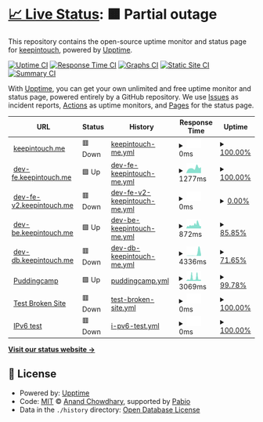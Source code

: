 # [📈 Live Status](https://pudding-keep-in-touch.github.io/keep-in-touch-upptime): <!--live status--> **🟧 Partial outage**

This repository contains the open-source uptime monitor and status page for [keepintouch](https://pudding-keep-in-touch.github.io/keep-in-touch-upptime), powered by [Upptime](https://github.com/upptime/upptime).

[![Uptime CI](https://github.com/pudding-keep-in-touch/keep-in-touch-upptime/workflows/Uptime%20CI/badge.svg)](https://github.com/pudding-keep-in-touch/keep-in-touch-upptime/actions?query=workflow%3A%22Uptime+CI%22)
[![Response Time CI](https://github.com/pudding-keep-in-touch/keep-in-touch-upptime/workflows/Response%20Time%20CI/badge.svg)](https://github.com/pudding-keep-in-touch/keep-in-touch-upptime/actions?query=workflow%3A%22Response+Time+CI%22)
[![Graphs CI](https://github.com/pudding-keep-in-touch/keep-in-touch-upptime/workflows/Graphs%20CI/badge.svg)](https://github.com/pudding-keep-in-touch/keep-in-touch-upptime/actions?query=workflow%3A%22Graphs+CI%22)
[![Static Site CI](https://github.com/pudding-keep-in-touch/keep-in-touch-upptime/workflows/Static%20Site%20CI/badge.svg)](https://github.com/pudding-keep-in-touch/keep-in-touch-upptime/actions?query=workflow%3A%22Static+Site+CI%22)
[![Summary CI](https://github.com/pudding-keep-in-touch/keep-in-touch-upptime/workflows/Summary%20CI/badge.svg)](https://github.com/pudding-keep-in-touch/keep-in-touch-upptime/actions?query=workflow%3A%22Summary+CI%22)

With [Upptime](https://upptime.js.org), you can get your own unlimited and free uptime monitor and status page, powered entirely by a GitHub repository. We use [Issues](https://github.com/pudding-keep-in-touch/keep-in-touch-upptime/issues) as incident reports, [Actions](https://github.com/pudding-keep-in-touch/keep-in-touch-upptime/actions) as uptime monitors, and [Pages](https://pudding-keep-in-touch.github.io/keep-in-touch-upptime) for the status page.

<!--start: status pages-->
<!-- This summary is generated by Upptime (https://github.com/upptime/upptime) -->
<!-- Do not edit this manually, your changes will be overwritten -->
<!-- prettier-ignore -->
| URL | Status | History | Response Time | Uptime |
| --- | ------ | ------- | ------------- | ------ |
| <img alt="" src="https://icons.duckduckgo.com/ip3/keep-in-touch.me.ico" height="13"> [keepintouch.me](https://keep-in-touch.me) | 🟥 Down | [keepintouch-me.yml](https://github.com/pudding-keep-in-touch/keep-in-touch-upptime/commits/HEAD/history/keepintouch-me.yml) | <details><summary><img alt="Response time graph" src="./graphs/keepintouch-me/response-time-week.png" height="20"> 0ms</summary><br><a href="https://pudding-keep-in-touch.github.io/keep-in-touch-upptime/history/keepintouch-me"><img alt="Response time 217" src="https://img.shields.io/endpoint?url=https%3A%2F%2Fraw.githubusercontent.com%2Fpudding-keep-in-touch%2Fkeep-in-touch-upptime%2FHEAD%2Fapi%2Fkeepintouch-me%2Fresponse-time.json"></a><br><a href="https://pudding-keep-in-touch.github.io/keep-in-touch-upptime/history/keepintouch-me"><img alt="24-hour response time 0" src="https://img.shields.io/endpoint?url=https%3A%2F%2Fraw.githubusercontent.com%2Fpudding-keep-in-touch%2Fkeep-in-touch-upptime%2FHEAD%2Fapi%2Fkeepintouch-me%2Fresponse-time-day.json"></a><br><a href="https://pudding-keep-in-touch.github.io/keep-in-touch-upptime/history/keepintouch-me"><img alt="7-day response time 0" src="https://img.shields.io/endpoint?url=https%3A%2F%2Fraw.githubusercontent.com%2Fpudding-keep-in-touch%2Fkeep-in-touch-upptime%2FHEAD%2Fapi%2Fkeepintouch-me%2Fresponse-time-week.json"></a><br><a href="https://pudding-keep-in-touch.github.io/keep-in-touch-upptime/history/keepintouch-me"><img alt="30-day response time 0" src="https://img.shields.io/endpoint?url=https%3A%2F%2Fraw.githubusercontent.com%2Fpudding-keep-in-touch%2Fkeep-in-touch-upptime%2FHEAD%2Fapi%2Fkeepintouch-me%2Fresponse-time-month.json"></a><br><a href="https://pudding-keep-in-touch.github.io/keep-in-touch-upptime/history/keepintouch-me"><img alt="1-year response time 217" src="https://img.shields.io/endpoint?url=https%3A%2F%2Fraw.githubusercontent.com%2Fpudding-keep-in-touch%2Fkeep-in-touch-upptime%2FHEAD%2Fapi%2Fkeepintouch-me%2Fresponse-time-year.json"></a></details> | <details><summary><a href="https://pudding-keep-in-touch.github.io/keep-in-touch-upptime/history/keepintouch-me">100.00%</a></summary><a href="https://pudding-keep-in-touch.github.io/keep-in-touch-upptime/history/keepintouch-me"><img alt="All-time uptime 91.43%" src="https://img.shields.io/endpoint?url=https%3A%2F%2Fraw.githubusercontent.com%2Fpudding-keep-in-touch%2Fkeep-in-touch-upptime%2FHEAD%2Fapi%2Fkeepintouch-me%2Fuptime.json"></a><br><a href="https://pudding-keep-in-touch.github.io/keep-in-touch-upptime/history/keepintouch-me"><img alt="24-hour uptime 100.00%" src="https://img.shields.io/endpoint?url=https%3A%2F%2Fraw.githubusercontent.com%2Fpudding-keep-in-touch%2Fkeep-in-touch-upptime%2FHEAD%2Fapi%2Fkeepintouch-me%2Fuptime-day.json"></a><br><a href="https://pudding-keep-in-touch.github.io/keep-in-touch-upptime/history/keepintouch-me"><img alt="7-day uptime 100.00%" src="https://img.shields.io/endpoint?url=https%3A%2F%2Fraw.githubusercontent.com%2Fpudding-keep-in-touch%2Fkeep-in-touch-upptime%2FHEAD%2Fapi%2Fkeepintouch-me%2Fuptime-week.json"></a><br><a href="https://pudding-keep-in-touch.github.io/keep-in-touch-upptime/history/keepintouch-me"><img alt="30-day uptime 100.00%" src="https://img.shields.io/endpoint?url=https%3A%2F%2Fraw.githubusercontent.com%2Fpudding-keep-in-touch%2Fkeep-in-touch-upptime%2FHEAD%2Fapi%2Fkeepintouch-me%2Fuptime-month.json"></a><br><a href="https://pudding-keep-in-touch.github.io/keep-in-touch-upptime/history/keepintouch-me"><img alt="1-year uptime 91.43%" src="https://img.shields.io/endpoint?url=https%3A%2F%2Fraw.githubusercontent.com%2Fpudding-keep-in-touch%2Fkeep-in-touch-upptime%2FHEAD%2Fapi%2Fkeepintouch-me%2Fuptime-year.json"></a></details>
| <img alt="" src="https://icons.duckduckgo.com/ip3/dev-fe.keep-in-touch.me.ico" height="13"> [dev-fe.keepintouch.me](https://dev-fe.keep-in-touch.me) | 🟩 Up | [dev-fe-keepintouch-me.yml](https://github.com/pudding-keep-in-touch/keep-in-touch-upptime/commits/HEAD/history/dev-fe-keepintouch-me.yml) | <details><summary><img alt="Response time graph" src="./graphs/dev-fe-keepintouch-me/response-time-week.png" height="20"> 1277ms</summary><br><a href="https://pudding-keep-in-touch.github.io/keep-in-touch-upptime/history/dev-fe-keepintouch-me"><img alt="Response time 2171" src="https://img.shields.io/endpoint?url=https%3A%2F%2Fraw.githubusercontent.com%2Fpudding-keep-in-touch%2Fkeep-in-touch-upptime%2FHEAD%2Fapi%2Fdev-fe-keepintouch-me%2Fresponse-time.json"></a><br><a href="https://pudding-keep-in-touch.github.io/keep-in-touch-upptime/history/dev-fe-keepintouch-me"><img alt="24-hour response time 1447" src="https://img.shields.io/endpoint?url=https%3A%2F%2Fraw.githubusercontent.com%2Fpudding-keep-in-touch%2Fkeep-in-touch-upptime%2FHEAD%2Fapi%2Fdev-fe-keepintouch-me%2Fresponse-time-day.json"></a><br><a href="https://pudding-keep-in-touch.github.io/keep-in-touch-upptime/history/dev-fe-keepintouch-me"><img alt="7-day response time 1277" src="https://img.shields.io/endpoint?url=https%3A%2F%2Fraw.githubusercontent.com%2Fpudding-keep-in-touch%2Fkeep-in-touch-upptime%2FHEAD%2Fapi%2Fdev-fe-keepintouch-me%2Fresponse-time-week.json"></a><br><a href="https://pudding-keep-in-touch.github.io/keep-in-touch-upptime/history/dev-fe-keepintouch-me"><img alt="30-day response time 1640" src="https://img.shields.io/endpoint?url=https%3A%2F%2Fraw.githubusercontent.com%2Fpudding-keep-in-touch%2Fkeep-in-touch-upptime%2FHEAD%2Fapi%2Fdev-fe-keepintouch-me%2Fresponse-time-month.json"></a><br><a href="https://pudding-keep-in-touch.github.io/keep-in-touch-upptime/history/dev-fe-keepintouch-me"><img alt="1-year response time 2171" src="https://img.shields.io/endpoint?url=https%3A%2F%2Fraw.githubusercontent.com%2Fpudding-keep-in-touch%2Fkeep-in-touch-upptime%2FHEAD%2Fapi%2Fdev-fe-keepintouch-me%2Fresponse-time-year.json"></a></details> | <details><summary><a href="https://pudding-keep-in-touch.github.io/keep-in-touch-upptime/history/dev-fe-keepintouch-me">100.00%</a></summary><a href="https://pudding-keep-in-touch.github.io/keep-in-touch-upptime/history/dev-fe-keepintouch-me"><img alt="All-time uptime 84.64%" src="https://img.shields.io/endpoint?url=https%3A%2F%2Fraw.githubusercontent.com%2Fpudding-keep-in-touch%2Fkeep-in-touch-upptime%2FHEAD%2Fapi%2Fdev-fe-keepintouch-me%2Fuptime.json"></a><br><a href="https://pudding-keep-in-touch.github.io/keep-in-touch-upptime/history/dev-fe-keepintouch-me"><img alt="24-hour uptime 100.00%" src="https://img.shields.io/endpoint?url=https%3A%2F%2Fraw.githubusercontent.com%2Fpudding-keep-in-touch%2Fkeep-in-touch-upptime%2FHEAD%2Fapi%2Fdev-fe-keepintouch-me%2Fuptime-day.json"></a><br><a href="https://pudding-keep-in-touch.github.io/keep-in-touch-upptime/history/dev-fe-keepintouch-me"><img alt="7-day uptime 100.00%" src="https://img.shields.io/endpoint?url=https%3A%2F%2Fraw.githubusercontent.com%2Fpudding-keep-in-touch%2Fkeep-in-touch-upptime%2FHEAD%2Fapi%2Fdev-fe-keepintouch-me%2Fuptime-week.json"></a><br><a href="https://pudding-keep-in-touch.github.io/keep-in-touch-upptime/history/dev-fe-keepintouch-me"><img alt="30-day uptime 80.86%" src="https://img.shields.io/endpoint?url=https%3A%2F%2Fraw.githubusercontent.com%2Fpudding-keep-in-touch%2Fkeep-in-touch-upptime%2FHEAD%2Fapi%2Fdev-fe-keepintouch-me%2Fuptime-month.json"></a><br><a href="https://pudding-keep-in-touch.github.io/keep-in-touch-upptime/history/dev-fe-keepintouch-me"><img alt="1-year uptime 84.64%" src="https://img.shields.io/endpoint?url=https%3A%2F%2Fraw.githubusercontent.com%2Fpudding-keep-in-touch%2Fkeep-in-touch-upptime%2FHEAD%2Fapi%2Fdev-fe-keepintouch-me%2Fuptime-year.json"></a></details>
| <img alt="" src="https://icons.duckduckgo.com/ip3/dev-fe-v2.keep-in-touch.me.ico" height="13"> [dev-fe-v2.keepintouch.me](https://dev-fe-v2.keep-in-touch.me) | 🟥 Down | [dev-fe-v2-keepintouch-me.yml](https://github.com/pudding-keep-in-touch/keep-in-touch-upptime/commits/HEAD/history/dev-fe-v2-keepintouch-me.yml) | <details><summary><img alt="Response time graph" src="./graphs/dev-fe-v2-keepintouch-me/response-time-week.png" height="20"> 0ms</summary><br><a href="https://pudding-keep-in-touch.github.io/keep-in-touch-upptime/history/dev-fe-v2-keepintouch-me"><img alt="Response time 0" src="https://img.shields.io/endpoint?url=https%3A%2F%2Fraw.githubusercontent.com%2Fpudding-keep-in-touch%2Fkeep-in-touch-upptime%2FHEAD%2Fapi%2Fdev-fe-v2-keepintouch-me%2Fresponse-time.json"></a><br><a href="https://pudding-keep-in-touch.github.io/keep-in-touch-upptime/history/dev-fe-v2-keepintouch-me"><img alt="24-hour response time 0" src="https://img.shields.io/endpoint?url=https%3A%2F%2Fraw.githubusercontent.com%2Fpudding-keep-in-touch%2Fkeep-in-touch-upptime%2FHEAD%2Fapi%2Fdev-fe-v2-keepintouch-me%2Fresponse-time-day.json"></a><br><a href="https://pudding-keep-in-touch.github.io/keep-in-touch-upptime/history/dev-fe-v2-keepintouch-me"><img alt="7-day response time 0" src="https://img.shields.io/endpoint?url=https%3A%2F%2Fraw.githubusercontent.com%2Fpudding-keep-in-touch%2Fkeep-in-touch-upptime%2FHEAD%2Fapi%2Fdev-fe-v2-keepintouch-me%2Fresponse-time-week.json"></a><br><a href="https://pudding-keep-in-touch.github.io/keep-in-touch-upptime/history/dev-fe-v2-keepintouch-me"><img alt="30-day response time 0" src="https://img.shields.io/endpoint?url=https%3A%2F%2Fraw.githubusercontent.com%2Fpudding-keep-in-touch%2Fkeep-in-touch-upptime%2FHEAD%2Fapi%2Fdev-fe-v2-keepintouch-me%2Fresponse-time-month.json"></a><br><a href="https://pudding-keep-in-touch.github.io/keep-in-touch-upptime/history/dev-fe-v2-keepintouch-me"><img alt="1-year response time 0" src="https://img.shields.io/endpoint?url=https%3A%2F%2Fraw.githubusercontent.com%2Fpudding-keep-in-touch%2Fkeep-in-touch-upptime%2FHEAD%2Fapi%2Fdev-fe-v2-keepintouch-me%2Fresponse-time-year.json"></a></details> | <details><summary><a href="https://pudding-keep-in-touch.github.io/keep-in-touch-upptime/history/dev-fe-v2-keepintouch-me">0.00%</a></summary><a href="https://pudding-keep-in-touch.github.io/keep-in-touch-upptime/history/dev-fe-v2-keepintouch-me"><img alt="All-time uptime 0.00%" src="https://img.shields.io/endpoint?url=https%3A%2F%2Fraw.githubusercontent.com%2Fpudding-keep-in-touch%2Fkeep-in-touch-upptime%2FHEAD%2Fapi%2Fdev-fe-v2-keepintouch-me%2Fuptime.json"></a><br><a href="https://pudding-keep-in-touch.github.io/keep-in-touch-upptime/history/dev-fe-v2-keepintouch-me"><img alt="24-hour uptime 0.00%" src="https://img.shields.io/endpoint?url=https%3A%2F%2Fraw.githubusercontent.com%2Fpudding-keep-in-touch%2Fkeep-in-touch-upptime%2FHEAD%2Fapi%2Fdev-fe-v2-keepintouch-me%2Fuptime-day.json"></a><br><a href="https://pudding-keep-in-touch.github.io/keep-in-touch-upptime/history/dev-fe-v2-keepintouch-me"><img alt="7-day uptime 0.00%" src="https://img.shields.io/endpoint?url=https%3A%2F%2Fraw.githubusercontent.com%2Fpudding-keep-in-touch%2Fkeep-in-touch-upptime%2FHEAD%2Fapi%2Fdev-fe-v2-keepintouch-me%2Fuptime-week.json"></a><br><a href="https://pudding-keep-in-touch.github.io/keep-in-touch-upptime/history/dev-fe-v2-keepintouch-me"><img alt="30-day uptime 0.00%" src="https://img.shields.io/endpoint?url=https%3A%2F%2Fraw.githubusercontent.com%2Fpudding-keep-in-touch%2Fkeep-in-touch-upptime%2FHEAD%2Fapi%2Fdev-fe-v2-keepintouch-me%2Fuptime-month.json"></a><br><a href="https://pudding-keep-in-touch.github.io/keep-in-touch-upptime/history/dev-fe-v2-keepintouch-me"><img alt="1-year uptime 0.00%" src="https://img.shields.io/endpoint?url=https%3A%2F%2Fraw.githubusercontent.com%2Fpudding-keep-in-touch%2Fkeep-in-touch-upptime%2FHEAD%2Fapi%2Fdev-fe-v2-keepintouch-me%2Fuptime-year.json"></a></details>
| <img alt="" src="https://icons.duckduckgo.com/ip3/dev-be.keep-in-touch.me.ico" height="13"> [dev-be.keepintouch.me](https://dev-be.keep-in-touch.me) | 🟩 Up | [dev-be-keepintouch-me.yml](https://github.com/pudding-keep-in-touch/keep-in-touch-upptime/commits/HEAD/history/dev-be-keepintouch-me.yml) | <details><summary><img alt="Response time graph" src="./graphs/dev-be-keepintouch-me/response-time-week.png" height="20"> 872ms</summary><br><a href="https://pudding-keep-in-touch.github.io/keep-in-touch-upptime/history/dev-be-keepintouch-me"><img alt="Response time 2017" src="https://img.shields.io/endpoint?url=https%3A%2F%2Fraw.githubusercontent.com%2Fpudding-keep-in-touch%2Fkeep-in-touch-upptime%2FHEAD%2Fapi%2Fdev-be-keepintouch-me%2Fresponse-time.json"></a><br><a href="https://pudding-keep-in-touch.github.io/keep-in-touch-upptime/history/dev-be-keepintouch-me"><img alt="24-hour response time 601" src="https://img.shields.io/endpoint?url=https%3A%2F%2Fraw.githubusercontent.com%2Fpudding-keep-in-touch%2Fkeep-in-touch-upptime%2FHEAD%2Fapi%2Fdev-be-keepintouch-me%2Fresponse-time-day.json"></a><br><a href="https://pudding-keep-in-touch.github.io/keep-in-touch-upptime/history/dev-be-keepintouch-me"><img alt="7-day response time 872" src="https://img.shields.io/endpoint?url=https%3A%2F%2Fraw.githubusercontent.com%2Fpudding-keep-in-touch%2Fkeep-in-touch-upptime%2FHEAD%2Fapi%2Fdev-be-keepintouch-me%2Fresponse-time-week.json"></a><br><a href="https://pudding-keep-in-touch.github.io/keep-in-touch-upptime/history/dev-be-keepintouch-me"><img alt="30-day response time 2960" src="https://img.shields.io/endpoint?url=https%3A%2F%2Fraw.githubusercontent.com%2Fpudding-keep-in-touch%2Fkeep-in-touch-upptime%2FHEAD%2Fapi%2Fdev-be-keepintouch-me%2Fresponse-time-month.json"></a><br><a href="https://pudding-keep-in-touch.github.io/keep-in-touch-upptime/history/dev-be-keepintouch-me"><img alt="1-year response time 2017" src="https://img.shields.io/endpoint?url=https%3A%2F%2Fraw.githubusercontent.com%2Fpudding-keep-in-touch%2Fkeep-in-touch-upptime%2FHEAD%2Fapi%2Fdev-be-keepintouch-me%2Fresponse-time-year.json"></a></details> | <details><summary><a href="https://pudding-keep-in-touch.github.io/keep-in-touch-upptime/history/dev-be-keepintouch-me">85.85%</a></summary><a href="https://pudding-keep-in-touch.github.io/keep-in-touch-upptime/history/dev-be-keepintouch-me"><img alt="All-time uptime 85.26%" src="https://img.shields.io/endpoint?url=https%3A%2F%2Fraw.githubusercontent.com%2Fpudding-keep-in-touch%2Fkeep-in-touch-upptime%2FHEAD%2Fapi%2Fdev-be-keepintouch-me%2Fuptime.json"></a><br><a href="https://pudding-keep-in-touch.github.io/keep-in-touch-upptime/history/dev-be-keepintouch-me"><img alt="24-hour uptime 6.12%" src="https://img.shields.io/endpoint?url=https%3A%2F%2Fraw.githubusercontent.com%2Fpudding-keep-in-touch%2Fkeep-in-touch-upptime%2FHEAD%2Fapi%2Fdev-be-keepintouch-me%2Fuptime-day.json"></a><br><a href="https://pudding-keep-in-touch.github.io/keep-in-touch-upptime/history/dev-be-keepintouch-me"><img alt="7-day uptime 85.85%" src="https://img.shields.io/endpoint?url=https%3A%2F%2Fraw.githubusercontent.com%2Fpudding-keep-in-touch%2Fkeep-in-touch-upptime%2FHEAD%2Fapi%2Fdev-be-keepintouch-me%2Fuptime-week.json"></a><br><a href="https://pudding-keep-in-touch.github.io/keep-in-touch-upptime/history/dev-be-keepintouch-me"><img alt="30-day uptime 82.44%" src="https://img.shields.io/endpoint?url=https%3A%2F%2Fraw.githubusercontent.com%2Fpudding-keep-in-touch%2Fkeep-in-touch-upptime%2FHEAD%2Fapi%2Fdev-be-keepintouch-me%2Fuptime-month.json"></a><br><a href="https://pudding-keep-in-touch.github.io/keep-in-touch-upptime/history/dev-be-keepintouch-me"><img alt="1-year uptime 85.26%" src="https://img.shields.io/endpoint?url=https%3A%2F%2Fraw.githubusercontent.com%2Fpudding-keep-in-touch%2Fkeep-in-touch-upptime%2FHEAD%2Fapi%2Fdev-be-keepintouch-me%2Fuptime-year.json"></a></details>
| <img alt="" src="https://icons.duckduckgo.com/ip3/dev-db.keep-in-touch.me.ico" height="13"> [dev-db.keepintouch.me](http://dev-db.keep-in-touch.me) | 🟥 Down | [dev-db-keepintouch-me.yml](https://github.com/pudding-keep-in-touch/keep-in-touch-upptime/commits/HEAD/history/dev-db-keepintouch-me.yml) | <details><summary><img alt="Response time graph" src="./graphs/dev-db-keepintouch-me/response-time-week.png" height="20"> 4336ms</summary><br><a href="https://pudding-keep-in-touch.github.io/keep-in-touch-upptime/history/dev-db-keepintouch-me"><img alt="Response time 3472" src="https://img.shields.io/endpoint?url=https%3A%2F%2Fraw.githubusercontent.com%2Fpudding-keep-in-touch%2Fkeep-in-touch-upptime%2FHEAD%2Fapi%2Fdev-db-keepintouch-me%2Fresponse-time.json"></a><br><a href="https://pudding-keep-in-touch.github.io/keep-in-touch-upptime/history/dev-db-keepintouch-me"><img alt="24-hour response time 0" src="https://img.shields.io/endpoint?url=https%3A%2F%2Fraw.githubusercontent.com%2Fpudding-keep-in-touch%2Fkeep-in-touch-upptime%2FHEAD%2Fapi%2Fdev-db-keepintouch-me%2Fresponse-time-day.json"></a><br><a href="https://pudding-keep-in-touch.github.io/keep-in-touch-upptime/history/dev-db-keepintouch-me"><img alt="7-day response time 4336" src="https://img.shields.io/endpoint?url=https%3A%2F%2Fraw.githubusercontent.com%2Fpudding-keep-in-touch%2Fkeep-in-touch-upptime%2FHEAD%2Fapi%2Fdev-db-keepintouch-me%2Fresponse-time-week.json"></a><br><a href="https://pudding-keep-in-touch.github.io/keep-in-touch-upptime/history/dev-db-keepintouch-me"><img alt="30-day response time 3472" src="https://img.shields.io/endpoint?url=https%3A%2F%2Fraw.githubusercontent.com%2Fpudding-keep-in-touch%2Fkeep-in-touch-upptime%2FHEAD%2Fapi%2Fdev-db-keepintouch-me%2Fresponse-time-month.json"></a><br><a href="https://pudding-keep-in-touch.github.io/keep-in-touch-upptime/history/dev-db-keepintouch-me"><img alt="1-year response time 3472" src="https://img.shields.io/endpoint?url=https%3A%2F%2Fraw.githubusercontent.com%2Fpudding-keep-in-touch%2Fkeep-in-touch-upptime%2FHEAD%2Fapi%2Fdev-db-keepintouch-me%2Fresponse-time-year.json"></a></details> | <details><summary><a href="https://pudding-keep-in-touch.github.io/keep-in-touch-upptime/history/dev-db-keepintouch-me">71.65%</a></summary><a href="https://pudding-keep-in-touch.github.io/keep-in-touch-upptime/history/dev-db-keepintouch-me"><img alt="All-time uptime 97.14%" src="https://img.shields.io/endpoint?url=https%3A%2F%2Fraw.githubusercontent.com%2Fpudding-keep-in-touch%2Fkeep-in-touch-upptime%2FHEAD%2Fapi%2Fdev-db-keepintouch-me%2Fuptime.json"></a><br><a href="https://pudding-keep-in-touch.github.io/keep-in-touch-upptime/history/dev-db-keepintouch-me"><img alt="24-hour uptime 0.00%" src="https://img.shields.io/endpoint?url=https%3A%2F%2Fraw.githubusercontent.com%2Fpudding-keep-in-touch%2Fkeep-in-touch-upptime%2FHEAD%2Fapi%2Fdev-db-keepintouch-me%2Fuptime-day.json"></a><br><a href="https://pudding-keep-in-touch.github.io/keep-in-touch-upptime/history/dev-db-keepintouch-me"><img alt="7-day uptime 71.65%" src="https://img.shields.io/endpoint?url=https%3A%2F%2Fraw.githubusercontent.com%2Fpudding-keep-in-touch%2Fkeep-in-touch-upptime%2FHEAD%2Fapi%2Fdev-db-keepintouch-me%2Fuptime-week.json"></a><br><a href="https://pudding-keep-in-touch.github.io/keep-in-touch-upptime/history/dev-db-keepintouch-me"><img alt="30-day uptime 93.48%" src="https://img.shields.io/endpoint?url=https%3A%2F%2Fraw.githubusercontent.com%2Fpudding-keep-in-touch%2Fkeep-in-touch-upptime%2FHEAD%2Fapi%2Fdev-db-keepintouch-me%2Fuptime-month.json"></a><br><a href="https://pudding-keep-in-touch.github.io/keep-in-touch-upptime/history/dev-db-keepintouch-me"><img alt="1-year uptime 97.14%" src="https://img.shields.io/endpoint?url=https%3A%2F%2Fraw.githubusercontent.com%2Fpudding-keep-in-touch%2Fkeep-in-touch-upptime%2FHEAD%2Fapi%2Fdev-db-keepintouch-me%2Fuptime-year.json"></a></details>
| <img alt="" src="https://icons.duckduckgo.com/ip3/puddingcamp.com.ico" height="13"> [Puddingcamp](https://puddingcamp.com) | 🟩 Up | [puddingcamp.yml](https://github.com/pudding-keep-in-touch/keep-in-touch-upptime/commits/HEAD/history/puddingcamp.yml) | <details><summary><img alt="Response time graph" src="./graphs/puddingcamp/response-time-week.png" height="20"> 3069ms</summary><br><a href="https://pudding-keep-in-touch.github.io/keep-in-touch-upptime/history/puddingcamp"><img alt="Response time 1619" src="https://img.shields.io/endpoint?url=https%3A%2F%2Fraw.githubusercontent.com%2Fpudding-keep-in-touch%2Fkeep-in-touch-upptime%2FHEAD%2Fapi%2Fpuddingcamp%2Fresponse-time.json"></a><br><a href="https://pudding-keep-in-touch.github.io/keep-in-touch-upptime/history/puddingcamp"><img alt="24-hour response time 1285" src="https://img.shields.io/endpoint?url=https%3A%2F%2Fraw.githubusercontent.com%2Fpudding-keep-in-touch%2Fkeep-in-touch-upptime%2FHEAD%2Fapi%2Fpuddingcamp%2Fresponse-time-day.json"></a><br><a href="https://pudding-keep-in-touch.github.io/keep-in-touch-upptime/history/puddingcamp"><img alt="7-day response time 3069" src="https://img.shields.io/endpoint?url=https%3A%2F%2Fraw.githubusercontent.com%2Fpudding-keep-in-touch%2Fkeep-in-touch-upptime%2FHEAD%2Fapi%2Fpuddingcamp%2Fresponse-time-week.json"></a><br><a href="https://pudding-keep-in-touch.github.io/keep-in-touch-upptime/history/puddingcamp"><img alt="30-day response time 1995" src="https://img.shields.io/endpoint?url=https%3A%2F%2Fraw.githubusercontent.com%2Fpudding-keep-in-touch%2Fkeep-in-touch-upptime%2FHEAD%2Fapi%2Fpuddingcamp%2Fresponse-time-month.json"></a><br><a href="https://pudding-keep-in-touch.github.io/keep-in-touch-upptime/history/puddingcamp"><img alt="1-year response time 1619" src="https://img.shields.io/endpoint?url=https%3A%2F%2Fraw.githubusercontent.com%2Fpudding-keep-in-touch%2Fkeep-in-touch-upptime%2FHEAD%2Fapi%2Fpuddingcamp%2Fresponse-time-year.json"></a></details> | <details><summary><a href="https://pudding-keep-in-touch.github.io/keep-in-touch-upptime/history/puddingcamp">99.78%</a></summary><a href="https://pudding-keep-in-touch.github.io/keep-in-touch-upptime/history/puddingcamp"><img alt="All-time uptime 99.85%" src="https://img.shields.io/endpoint?url=https%3A%2F%2Fraw.githubusercontent.com%2Fpudding-keep-in-touch%2Fkeep-in-touch-upptime%2FHEAD%2Fapi%2Fpuddingcamp%2Fuptime.json"></a><br><a href="https://pudding-keep-in-touch.github.io/keep-in-touch-upptime/history/puddingcamp"><img alt="24-hour uptime 100.00%" src="https://img.shields.io/endpoint?url=https%3A%2F%2Fraw.githubusercontent.com%2Fpudding-keep-in-touch%2Fkeep-in-touch-upptime%2FHEAD%2Fapi%2Fpuddingcamp%2Fuptime-day.json"></a><br><a href="https://pudding-keep-in-touch.github.io/keep-in-touch-upptime/history/puddingcamp"><img alt="7-day uptime 99.78%" src="https://img.shields.io/endpoint?url=https%3A%2F%2Fraw.githubusercontent.com%2Fpudding-keep-in-touch%2Fkeep-in-touch-upptime%2FHEAD%2Fapi%2Fpuddingcamp%2Fuptime-week.json"></a><br><a href="https://pudding-keep-in-touch.github.io/keep-in-touch-upptime/history/puddingcamp"><img alt="30-day uptime 99.95%" src="https://img.shields.io/endpoint?url=https%3A%2F%2Fraw.githubusercontent.com%2Fpudding-keep-in-touch%2Fkeep-in-touch-upptime%2FHEAD%2Fapi%2Fpuddingcamp%2Fuptime-month.json"></a><br><a href="https://pudding-keep-in-touch.github.io/keep-in-touch-upptime/history/puddingcamp"><img alt="1-year uptime 99.85%" src="https://img.shields.io/endpoint?url=https%3A%2F%2Fraw.githubusercontent.com%2Fpudding-keep-in-touch%2Fkeep-in-touch-upptime%2FHEAD%2Fapi%2Fpuddingcamp%2Fuptime-year.json"></a></details>
| <img alt="" src="https://icons.duckduckgo.com/ip3/thissitedoesnotexist.koj.co.ico" height="13"> [Test Broken Site](https://thissitedoesnotexist.koj.co) | 🟥 Down | [test-broken-site.yml](https://github.com/pudding-keep-in-touch/keep-in-touch-upptime/commits/HEAD/history/test-broken-site.yml) | <details><summary><img alt="Response time graph" src="./graphs/test-broken-site/response-time-week.png" height="20"> 0ms</summary><br><a href="https://pudding-keep-in-touch.github.io/keep-in-touch-upptime/history/test-broken-site"><img alt="Response time 0" src="https://img.shields.io/endpoint?url=https%3A%2F%2Fraw.githubusercontent.com%2Fpudding-keep-in-touch%2Fkeep-in-touch-upptime%2FHEAD%2Fapi%2Ftest-broken-site%2Fresponse-time.json"></a><br><a href="https://pudding-keep-in-touch.github.io/keep-in-touch-upptime/history/test-broken-site"><img alt="24-hour response time 0" src="https://img.shields.io/endpoint?url=https%3A%2F%2Fraw.githubusercontent.com%2Fpudding-keep-in-touch%2Fkeep-in-touch-upptime%2FHEAD%2Fapi%2Ftest-broken-site%2Fresponse-time-day.json"></a><br><a href="https://pudding-keep-in-touch.github.io/keep-in-touch-upptime/history/test-broken-site"><img alt="7-day response time 0" src="https://img.shields.io/endpoint?url=https%3A%2F%2Fraw.githubusercontent.com%2Fpudding-keep-in-touch%2Fkeep-in-touch-upptime%2FHEAD%2Fapi%2Ftest-broken-site%2Fresponse-time-week.json"></a><br><a href="https://pudding-keep-in-touch.github.io/keep-in-touch-upptime/history/test-broken-site"><img alt="30-day response time 0" src="https://img.shields.io/endpoint?url=https%3A%2F%2Fraw.githubusercontent.com%2Fpudding-keep-in-touch%2Fkeep-in-touch-upptime%2FHEAD%2Fapi%2Ftest-broken-site%2Fresponse-time-month.json"></a><br><a href="https://pudding-keep-in-touch.github.io/keep-in-touch-upptime/history/test-broken-site"><img alt="1-year response time 0" src="https://img.shields.io/endpoint?url=https%3A%2F%2Fraw.githubusercontent.com%2Fpudding-keep-in-touch%2Fkeep-in-touch-upptime%2FHEAD%2Fapi%2Ftest-broken-site%2Fresponse-time-year.json"></a></details> | <details><summary><a href="https://pudding-keep-in-touch.github.io/keep-in-touch-upptime/history/test-broken-site">100.00%</a></summary><a href="https://pudding-keep-in-touch.github.io/keep-in-touch-upptime/history/test-broken-site"><img alt="All-time uptime 100.00%" src="https://img.shields.io/endpoint?url=https%3A%2F%2Fraw.githubusercontent.com%2Fpudding-keep-in-touch%2Fkeep-in-touch-upptime%2FHEAD%2Fapi%2Ftest-broken-site%2Fuptime.json"></a><br><a href="https://pudding-keep-in-touch.github.io/keep-in-touch-upptime/history/test-broken-site"><img alt="24-hour uptime 100.00%" src="https://img.shields.io/endpoint?url=https%3A%2F%2Fraw.githubusercontent.com%2Fpudding-keep-in-touch%2Fkeep-in-touch-upptime%2FHEAD%2Fapi%2Ftest-broken-site%2Fuptime-day.json"></a><br><a href="https://pudding-keep-in-touch.github.io/keep-in-touch-upptime/history/test-broken-site"><img alt="7-day uptime 100.00%" src="https://img.shields.io/endpoint?url=https%3A%2F%2Fraw.githubusercontent.com%2Fpudding-keep-in-touch%2Fkeep-in-touch-upptime%2FHEAD%2Fapi%2Ftest-broken-site%2Fuptime-week.json"></a><br><a href="https://pudding-keep-in-touch.github.io/keep-in-touch-upptime/history/test-broken-site"><img alt="30-day uptime 100.00%" src="https://img.shields.io/endpoint?url=https%3A%2F%2Fraw.githubusercontent.com%2Fpudding-keep-in-touch%2Fkeep-in-touch-upptime%2FHEAD%2Fapi%2Ftest-broken-site%2Fuptime-month.json"></a><br><a href="https://pudding-keep-in-touch.github.io/keep-in-touch-upptime/history/test-broken-site"><img alt="1-year uptime 100.00%" src="https://img.shields.io/endpoint?url=https%3A%2F%2Fraw.githubusercontent.com%2Fpudding-keep-in-touch%2Fkeep-in-touch-upptime%2FHEAD%2Fapi%2Ftest-broken-site%2Fuptime-year.json"></a></details>
| <img alt="" src="https://icons.duckduckgo.com/ip3/null.ico" height="13"> [IPv6 test](forwardemail.net) | 🟥 Down | [i-pv6-test.yml](https://github.com/pudding-keep-in-touch/keep-in-touch-upptime/commits/HEAD/history/i-pv6-test.yml) | <details><summary><img alt="Response time graph" src="./graphs/i-pv6-test/response-time-week.png" height="20"> 0ms</summary><br><a href="https://pudding-keep-in-touch.github.io/keep-in-touch-upptime/history/i-pv6-test"><img alt="Response time 0" src="https://img.shields.io/endpoint?url=https%3A%2F%2Fraw.githubusercontent.com%2Fpudding-keep-in-touch%2Fkeep-in-touch-upptime%2FHEAD%2Fapi%2Fi-pv6-test%2Fresponse-time.json"></a><br><a href="https://pudding-keep-in-touch.github.io/keep-in-touch-upptime/history/i-pv6-test"><img alt="24-hour response time 0" src="https://img.shields.io/endpoint?url=https%3A%2F%2Fraw.githubusercontent.com%2Fpudding-keep-in-touch%2Fkeep-in-touch-upptime%2FHEAD%2Fapi%2Fi-pv6-test%2Fresponse-time-day.json"></a><br><a href="https://pudding-keep-in-touch.github.io/keep-in-touch-upptime/history/i-pv6-test"><img alt="7-day response time 0" src="https://img.shields.io/endpoint?url=https%3A%2F%2Fraw.githubusercontent.com%2Fpudding-keep-in-touch%2Fkeep-in-touch-upptime%2FHEAD%2Fapi%2Fi-pv6-test%2Fresponse-time-week.json"></a><br><a href="https://pudding-keep-in-touch.github.io/keep-in-touch-upptime/history/i-pv6-test"><img alt="30-day response time 0" src="https://img.shields.io/endpoint?url=https%3A%2F%2Fraw.githubusercontent.com%2Fpudding-keep-in-touch%2Fkeep-in-touch-upptime%2FHEAD%2Fapi%2Fi-pv6-test%2Fresponse-time-month.json"></a><br><a href="https://pudding-keep-in-touch.github.io/keep-in-touch-upptime/history/i-pv6-test"><img alt="1-year response time 0" src="https://img.shields.io/endpoint?url=https%3A%2F%2Fraw.githubusercontent.com%2Fpudding-keep-in-touch%2Fkeep-in-touch-upptime%2FHEAD%2Fapi%2Fi-pv6-test%2Fresponse-time-year.json"></a></details> | <details><summary><a href="https://pudding-keep-in-touch.github.io/keep-in-touch-upptime/history/i-pv6-test">100.00%</a></summary><a href="https://pudding-keep-in-touch.github.io/keep-in-touch-upptime/history/i-pv6-test"><img alt="All-time uptime 100.00%" src="https://img.shields.io/endpoint?url=https%3A%2F%2Fraw.githubusercontent.com%2Fpudding-keep-in-touch%2Fkeep-in-touch-upptime%2FHEAD%2Fapi%2Fi-pv6-test%2Fuptime.json"></a><br><a href="https://pudding-keep-in-touch.github.io/keep-in-touch-upptime/history/i-pv6-test"><img alt="24-hour uptime 100.00%" src="https://img.shields.io/endpoint?url=https%3A%2F%2Fraw.githubusercontent.com%2Fpudding-keep-in-touch%2Fkeep-in-touch-upptime%2FHEAD%2Fapi%2Fi-pv6-test%2Fuptime-day.json"></a><br><a href="https://pudding-keep-in-touch.github.io/keep-in-touch-upptime/history/i-pv6-test"><img alt="7-day uptime 100.00%" src="https://img.shields.io/endpoint?url=https%3A%2F%2Fraw.githubusercontent.com%2Fpudding-keep-in-touch%2Fkeep-in-touch-upptime%2FHEAD%2Fapi%2Fi-pv6-test%2Fuptime-week.json"></a><br><a href="https://pudding-keep-in-touch.github.io/keep-in-touch-upptime/history/i-pv6-test"><img alt="30-day uptime 100.00%" src="https://img.shields.io/endpoint?url=https%3A%2F%2Fraw.githubusercontent.com%2Fpudding-keep-in-touch%2Fkeep-in-touch-upptime%2FHEAD%2Fapi%2Fi-pv6-test%2Fuptime-month.json"></a><br><a href="https://pudding-keep-in-touch.github.io/keep-in-touch-upptime/history/i-pv6-test"><img alt="1-year uptime 100.00%" src="https://img.shields.io/endpoint?url=https%3A%2F%2Fraw.githubusercontent.com%2Fpudding-keep-in-touch%2Fkeep-in-touch-upptime%2FHEAD%2Fapi%2Fi-pv6-test%2Fuptime-year.json"></a></details>

<!--end: status pages-->

[**Visit our status website →**](https://pudding-keep-in-touch.github.io/keep-in-touch-upptime)

## 📄 License

- Powered by: [Upptime](https://github.com/upptime/upptime)
- Code: [MIT](./LICENSE) © [Anand Chowdhary](https://anandchowdhary.com), supported by [Pabio](https://pabio.com)
- Data in the `./history` directory: [Open Database License](https://opendatacommons.org/licenses/odbl/1-0/)
